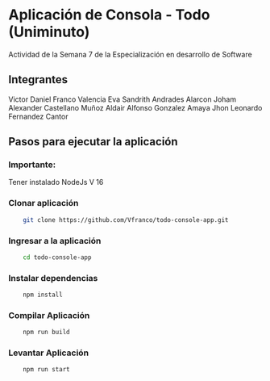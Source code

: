 # Aplicación de Consola - Todo (Uniminuto)
Actividad de la Semana 7 de la Especialización en desarrollo de Software

## Integrantes

Victor Daniel Franco Valencia
Eva Sandrith Andrades Alarcon
Joham Alexander Castellano Muñoz
Aldair Alfonso Gonzalez Amaya
Jhon Leonardo Fernandez Cantor

## Pasos para ejecutar la aplicación

### Importante:
Tener instalado NodeJs V 16

### Clonar aplicación

```bash
    git clone https://github.com/Vfranco/todo-console-app.git
```

### Ingresar a la aplicación
```bash
    cd todo-console-app
```

### Instalar dependencias
```bash
    npm install
```

### Compilar Aplicación
```bash
    npm run build
```

### Levantar Aplicación
```bash
    npm run start
```
